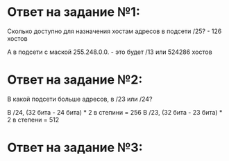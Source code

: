 # Ответ на задание №1:

Сколько доступно для назначения хостам адресов в подсети /25? - 126 хостов

А в подсети с маской 255.248.0.0. - это будет /13 или 524286 хостов

# Ответ на задание №2:

В какой подсети больше адресов, в /23 или /24?

В /24, (32 бита - 24 бита) * 2  в степини = 256
В /23, (32 бита - 23 бита) *  2 в степени = 512

# Ответ на задание №3:

